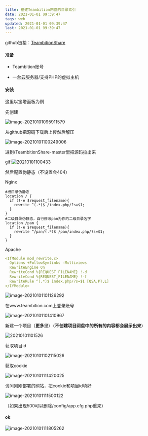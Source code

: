 ```yaml
---
title: 搭建Teambition网盘的目录索引
date: 2021-01-01 09:39:47
tags: web
updated: 2021-01-01 09:39:47
last: 2021-01-01 09:39:47
---
```


github链接：[TeambitionShare](https://github.com/FlxSNX/TeambitionShare)

#### 准备

- Teambition账号

- 一台云服务器/支持PHP的虚拟主机

#### 安装

这里以宝塔面板为例

先创建

![image-20210101095911579](https://raw.thun888.xyz/thun888/tuku@master/img/image-20210101095911579.png)

从github把源码下载后上传然后解压

![image-20210101100249006](https://raw.thun888.xyz/thun888/tuku@master/img/image-20210101100249006.png)

进到/TeambitionShare-master里把源码拉出来

gif:![20210101100433](https://asstes.thun888.xyz/file/pic-bed/2021/09/5f5c8175d7b846cfe33f818b4b7e0791.webp)

然后配置伪静态（不设置会404）

Nginx

```
#根目录伪静态
location / {
  if (!-e $request_filename){
    rewrite ^(.*)$ /index.php/?s=$1;
  }
}
#二级目录伪静态，自行修改pan为你的二级目录名字
location /pan {
  if (!-e $request_filename){
    rewrite ^/pan/(.*)$ /pan/index.php/?s=$1;
  }
}
```

Apache

```yaml
<IfModule mod_rewrite.c>
  Options +FollowSymlinks -Multiviews
  RewriteEngine On
  RewriteCond %{REQUEST_FILENAME} !-d
  RewriteCond %{REQUEST_FILENAME} !-f
  RewriteRule ^(.*)$ index.php/?s=$1 [QSA,PT,L]
</IfModule>
```

![image-20210101101126292](https://raw.thun888.xyz/thun888/tuku@master/img/image-20210101101126292.png)

在www.teambition.com上登录账号

![image-20210101101410967](https://raw.thun888.xyz/thun888/tuku@master/img/image-20210101101410967.png)

新建一个项目（**更多**里）（**不创建项目网盘中的所有的内容都会展示出来**）

![20210101101526](https://raw.thun888.xyz/thun888/tuku@master/img/20210101101526.gif)

获取项目id

![image-20210101102115026](https://raw.thun888.xyz/thun888/tuku@master/img/image-20210101102115026.png)

获取cookie

![image-20210101111420025](https://raw.thun888.xyz/thun888/tuku@master/img/image-20210101111420025.png)

访问刚刚部署的网站，把cookie和项目id填好

![image-20210101111500122](https://raw.thun888.xyz/thun888/tuku@master/img/image-20210101111500122.png)

（如果出现500可以删除/config/app.cfg.php重来）

#### ok

![image-20210101111805262](https://raw.thun888.xyz/thun888/tuku@master/img/image-20210101111805262.png)